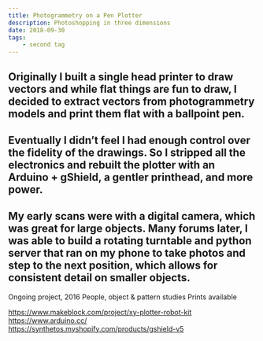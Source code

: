 ```yaml
---
title: Photogrammetry on a Pen Plotter
description: Photoshopping in three dimensions
date: 2018-09-30
tags: 
    - second tag
---
```





Originally I built a single head printer to draw vectors and while flat things are fun to draw, I decided to extract vectors from photogrammetry models and print them flat with a ballpoint pen. 
-
Eventually I didn’t feel I had enough control over the fidelity of the drawings. So I stripped all the electronics and rebuilt the plotter with an Arduino + gShield, a gentler printhead, and more power.  
-
My early scans were with a digital camera, which was great for large objects. Many forums later, I was able to build a rotating turntable and python server that ran on my phone to take photos and step to the next position, which allows for consistent detail on smaller objects. 
-
Ongoing project, 2016
People, object & pattern studies
Prints available

https://www.makeblock.com/project/xy-plotter-robot-kit
https://www.arduino.cc/
https://synthetos.myshopify.com/products/gshield-v5

